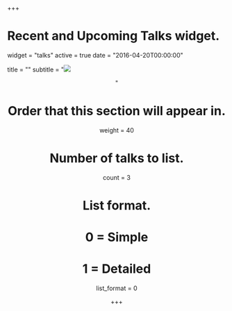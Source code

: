 +++
# Recent and Upcoming Talks widget.
widget = "talks"
active = true
date = "2016-04-20T00:00:00"

title = ""
subtitle = "<img src = '/img/headers/workshops.png'><center>"
# Order that this section will appear in.
weight = 40

# Number of talks to list.
count = 3

# List format.
#   0 = Simple
#   1 = Detailed
list_format = 0

+++

